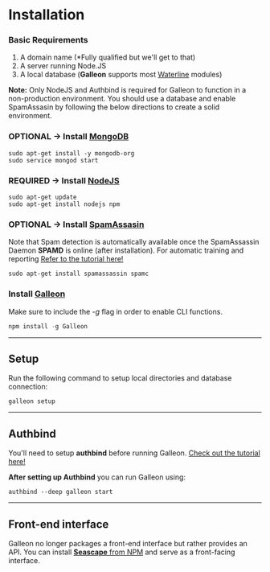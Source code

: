 # Installation
### Basic Requirements
1. A domain name (\*Fully qualified but we'll get to that)
2. A server running Node.JS
3. A local database (**Galleon** supports most [Waterline](https://github.com/balderdashy/waterline) modules)

**Note:** Only NodeJS and Authbind is required for Galleon to function in a non-production environment. You should use a database and enable SpamAssasin by following the below directions to create a solid environment.
### OPTIONAL -> Install [MongoDB](http://docs.mongodb.org/manual/installation/)
```
sudo apt-get install -y mongodb-org
sudo service mongod start
```
### REQUIRED -> Install [NodeJS](http://nodejs.org/download/)
```
sudo apt-get update
sudo apt-get install nodejs npm
```
### OPTIONAL -> Install [SpamAssasin](http://spamassassin.apache.org/downloads.cgi?update=201402111327)
Note that Spam detection is automatically available once the SpamAssassin Daemon **SPAMD** is online (after installation). For automatic training and reporting [Refer to the tutorial here!](https://github.com/schahriar/Galleon/blob/master/tutorials/SPAMASSASIN.md)
```
sudo apt-get install spamassassin spamc
```
### Install [Galleon](https://github.com/schahriar/Galleon)
Make sure to include the *-g* flag in order to enable CLI functions.
```javascript
npm install -g Galleon
```

-------
## Setup
Run the following command to setup local directories and database connection:
```
galleon setup
```

-------
## Authbind
You'll need to setup **authbind** before running Galleon. [Check out the tutorial here!](https://github.com/schahriar/Galleon/blob/master/tutorials/AUTHBIND.md)

**After setting up Authbind** you can run Galleon using:
```
authbind --deep galleon start
```

-------
## Front-end interface
Galleon no longer packages a front-end interface but rather provides an API. You can install [**Seascape** from NPM](https://npmjs.com/package/galleon-seascape) and serve as a front-facing interface.
